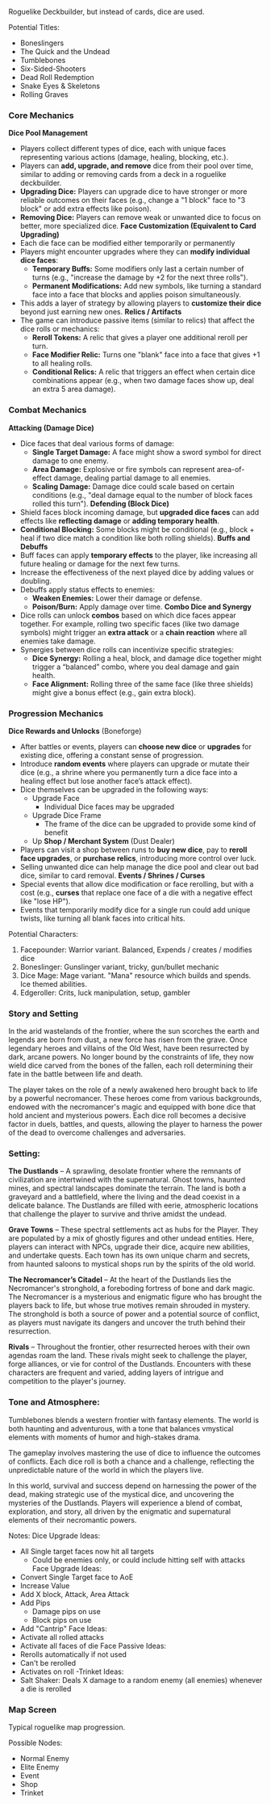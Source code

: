 Roguelike Deckbuilder, but instead of cards, dice are used.

Potential Titles:
- Boneslingers
- The Quick and the Undead
- Tumblebones
- Six-Sided-Shooters
- Dead Roll Redemption
- Snake Eyes & Skeletons
- Rolling Graves
### **Core Mechanics**
**Dice Pool Management**
- Players collect different types of dice, each with unique faces representing various actions (damage, healing, blocking, etc.).
- Players can **add, upgrade, and remove** dice from their pool over time, similar to adding or removing cards from a deck in a roguelike deckbuilder.
- **Upgrading Dice:** Players can upgrade dice to have stronger or more reliable outcomes on their faces (e.g., change a "1 block" face to "3 block" or add extra effects like poison).
- **Removing Dice:** Players can remove weak or unwanted dice to focus on better, more specialized dice.
**Face Customization (Equivalent to Card Upgrading)**
- Each die face can be modified either temporarily or permanently
- Players might encounter upgrades where they can **modify individual dice faces**:
	- **Temporary Buffs:** Some modifiers only last a certain number of turns (e.g., "increase the damage by +2 for the next three rolls").
	- **Permanent Modifications:** Add new symbols, like turning a standard face into a face that blocks and applies poison simultaneously.
- This adds a layer of strategy by allowing players to **customize their dice** beyond just earning new ones.
**Relics / Artifacts**
- The game can introduce passive items (similar to relics) that affect the dice rolls or mechanics:
	- **Reroll Tokens:** A relic that gives a player one additional reroll per turn.
	- **Face Modifier Relic:** Turns one "blank" face into a face that gives +1 to all healing rolls.
	- **Conditional Relics:** A relic that triggers an effect when certain dice combinations appear (e.g., when two damage faces show up, deal an extra 5 area damage).

### **Combat Mechanics**
 **Attacking (Damage Dice)**
- Dice faces that deal various forms of damage:
	- **Single Target Damage:** A face might show a sword symbol for direct damage to one enemy.
	- **Area Damage:** Explosive or fire symbols can represent area-of-effect damage, dealing partial damage to all enemies.
	- **Scaling Damage:** Damage dice could scale based on certain conditions (e.g., "deal damage equal to the number of block faces rolled this turn").
**Defending (Block Dice)**
- Shield faces block incoming damage, but **upgraded dice faces** can add effects like **reflecting damage** or **adding temporary health**.
- **Conditional Blocking:** Some blocks might be conditional (e.g., block + heal if two dice match a condition like both rolling shields).
**Buffs and Debuffs**
- Buff faces can apply **temporary effects** to the player, like increasing all future healing or damage for the next few turns.
- Increase the effectiveness of the next played dice by adding values or doubling.
- Debuffs apply status effects to enemies:
	- **Weaken Enemies:** Lower their damage or defense.
	- **Poison/Burn:** Apply damage over time.
**Combo Dice and Synergy**
- Dice rolls can unlock **combos** based on which dice faces appear together. For example, rolling two specific faces (like two damage symbols) might trigger an **extra attack** or a **chain reaction** where all enemies take damage.
- Synergies between dice rolls can incentivize specific strategies:
	- **Dice Synergy:** Rolling a heal, block, and damage dice together might trigger a “balanced” combo, where you deal damage and gain health.
	- **Face Alignment:** Rolling three of the same face (like three shields) might give a bonus effect (e.g., gain extra block).
### **Progression Mechanics**
**Dice Rewards and Unlocks** (Boneforge)
- After battles or events, players can **choose new dice** or **upgrades** for existing dice, offering a constant sense of progression.
- Introduce **random events** where players can upgrade or mutate their dice (e.g., a shrine where you permanently turn a dice face into a healing effect but lose another face’s attack effect).
- Dice themselves can be upgraded in the following ways:
	- Upgrade Face
		- Individual Dice faces may be upgraded
	- Upgrade Dice Frame
		- The frame of the dice can be upgraded to provide some kind of benefit
	- Up
**Shop / Merchant System** (Dust Dealer)
- Players can visit a shop between runs to **buy new dice**, pay to **reroll face upgrades**, or **purchase relics**, introducing more control over luck.
- Selling unwanted dice can help manage the dice pool and clear out bad dice, similar to card removal.
**Events / Shrines / Curses**
- Special events that allow dice modification or face rerolling, but with a cost (e.g., **curses** that replace one face of a die with a negative effect like "lose HP").
- Events that temporarily modify dice for a single run could add unique twists, like turning all blank faces into critical hits.

Potential Characters:
1. Facepounder: Warrior variant. Balanced, Expends / creates / modifies dice
2. Boneslinger: Gunslinger variant, tricky, gun/bullet mechanic
3. Dice Mage: Mage variant. "Mana" resource which builds and spends. Ice themed abilities.
4. Edgeroller: Crits, luck manipulation, setup, gambler 

### **Story and Setting**

In the arid wastelands of the frontier, where the sun scorches the earth and legends are born from dust, a new force has risen from the grave. Once legendary heroes and villains of the Old West, have been resurrected by dark, arcane powers. No longer bound by the constraints of life, they now wield dice carved from the bones of the fallen, each roll determining their fate in the battle between life and death.

The player takes on the role of a newly awakened hero brought back to life by a powerful necromancer. These heroes come from various backgrounds, endowed with the necromancer's magic and equipped with bone dice that hold ancient and mysterious powers. Each dice roll becomes a decisive factor in duels, battles, and quests, allowing the player to harness the power of the dead to overcome challenges and adversaries.

### **Setting:**

**The Dustlands** – A sprawling, desolate frontier where the remnants of civilization are intertwined with the supernatural. Ghost towns, haunted mines, and spectral landscapes dominate the terrain. The land is both a graveyard and a battlefield, where the living and the dead coexist in a delicate balance. The Dustlands are filled with eerie, atmospheric locations that challenge the player to survive and thrive amidst the undead.

**Grave Towns** – These spectral settlements act as hubs for the Player. They are populated by a mix of ghostly figures and other undead entities. Here, players can interact with NPCs, upgrade their dice, acquire new abilities, and undertake quests. Each town has its own unique charm and secrets, from haunted saloons to mystical shops run by the spirits of the old world.

**The Necromancer’s Citadel** – At the heart of the Dustlands lies the Necromancer's stronghold, a foreboding fortress of bone and dark magic. The Necromancer is a mysterious and enigmatic figure who has brought the players back to life, but whose true motives remain shrouded in mystery. The stronghold is both a source of power and a potential source of conflict, as players must navigate its dangers and uncover the truth behind their resurrection.

**Rivals** – Throughout the frontier, other resurrected heroes with their own agendas roam the land. These rivals might seek to challenge the player, forge alliances, or vie for control of the Dustlands. Encounters with these characters are frequent and varied, adding layers of intrigue and competition to the player's journey.

### **Tone and Atmosphere:**

Tumblebones blends a western frontier with fantasy elements. The world is both haunting and adventurous, with a tone that balances vmystical elements with moments of humor and high-stakes drama.

The gameplay involves mastering the use of dice to influence the outcomes of conflicts. Each dice roll is both a chance and a challenge, reflecting the unpredictable nature of the world in which the players live.

In this world, survival and success depend on harnessing the power of the dead, making strategic use of the mystical dice, and uncovering the mysteries of the Dustlands. Players will experience a blend of combat, exploration, and story, all driven by the enigmatic and supernatural elements of their necromantic powers.

Notes:
Dice Upgrade Ideas:
- All Single target faces now hit all targets
	- Could be enemies only, or could include hitting self with attacks
Face Upgrade Ideas:
- Convert Single Target face to AoE
- Increase Value
- Add X block, Attack, Area Attack
- Add Pips
	- Damage pips on use
	- Block pips on use
- Add "Cantrip"
Face Ideas:
- Activate all rolled attacks
- Activate all faces of die
Face Passive Ideas:
- Rerolls automatically if not used
- Can't be rerolled
- Activates on roll
-Trinket Ideas:
- Salt Shaker: Deals X damage to a random enemy (all enemies) whenever a die is rerolled

### Map Screen
Typical roguelike map progression. 

Possible Nodes:
- Normal Enemy
- Elite Enemy
- Event
- Shop
- Trinket